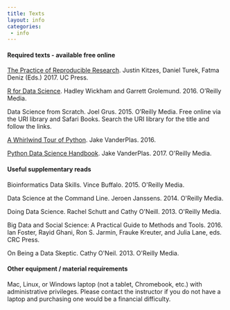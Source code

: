 ```yaml
---
title: Texts
layout: info
categories:
 - info
---
```


#### Required texts - available free online

[The Practice of Reproducible Research](https://www.practicereproducibleresearch.org/). Justin Kitzes, Daniel Turek, Fatma Deniz (Eds.) 2017. UC Press.

[R for Data Science](http://r4ds.had.co.nz/). Hadley Wickham and Garrett Grolemund. 2016. O’Reilly Media.

Data Science from Scratch. Joel Grus. 2015. O’Reilly Media. Free online via the URI library and Safari Books. Search the URI library for the title and follow the links.

[A Whirlwind Tour of Python](https://github.com/jakevdp/WhirlwindTourOfPython). Jake VanderPlas. 2016.

[Python Data Science Handbook](https://github.com/jakevdp/PythonDataScienceHandbook). Jake VanderPlas. 2017. O'Reilly Media. 

#### Useful supplementary reads

Bioinformatics Data Skills. Vince Buffalo. 2015. O'Reilly Media.

Data Science at the Command Line. Jeroen Janssens. 2014. O'Reilly Media. 

Doing Data Science. Rachel Schutt and Cathy O'Neill. 2013. O'Reilly Media.

Big Data and Social Science: A Practical Guide to Methods and Tools. 2016. Ian Foster, Rayid Ghani, Ron S. Jarmin, Frauke Kreuter, and Julia Lane, eds. CRC Press.

On Being a Data Skeptic. Cathy O'Neil. 2013. O'Reilly Media.

#### Other equipment / material requirements

Mac, Linux, or Windows laptop (not a tablet, Chromebook, etc.) with administrative privileges. Please contact the instructor if you do not have a laptop and purchasing one would be a financial difficulty.

